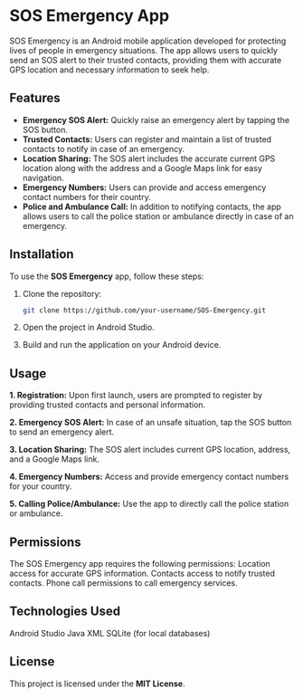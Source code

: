 # SOS Emergency App

SOS Emergency is an Android mobile application developed for protecting lives of people in emergency situations. The app allows users to quickly send an SOS alert to their trusted contacts, providing them with accurate GPS location and necessary information to seek help.

## Features

- **Emergency SOS Alert:** Quickly raise an emergency alert by tapping the SOS button.
- **Trusted Contacts:** Users can register and maintain a list of trusted contacts to notify in case of an emergency.
- **Location Sharing:** The SOS alert includes the accurate current GPS location along with the address and a Google Maps link for easy navigation.
- **Emergency Numbers:** Users can provide and access emergency contact numbers for their country.
- **Police and Ambulance Call:** In addition to notifying contacts, the app allows users to call the police station or ambulance directly in case of an emergency.

## Installation

To use the **SOS Emergency** app, follow these steps:

1. Clone the repository:

   ```bash
   git clone https://github.com/your-username/SOS-Emergency.git
   ```

1. Open the project in Android Studio.
2. Build and run the application on your Android device.

## Usage

**1. Registration:**
Upon first launch, users are prompted to register by providing trusted contacts and personal information.

**2. Emergency SOS Alert:**
In case of an unsafe situation, tap the SOS button to send an emergency alert.

**3. Location Sharing:**
The SOS alert includes current GPS location, address, and a Google Maps link.

**4. Emergency Numbers:**
Access and provide emergency contact numbers for your country.

**5. Calling Police/Ambulance:**
Use the app to directly call the police station or ambulance.

## Permissions
The SOS Emergency app requires the following permissions:
Location access for accurate GPS information.
Contacts access to notify trusted contacts.
Phone call permissions to call emergency services.

## Technologies Used
Android Studio
Java
XML
SQLite (for local databases)

## License
This project is licensed under the **MIT License**.
